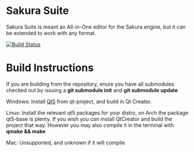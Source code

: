 Sakura Suite
===============
Sakura Suite is meant an All-in-One editor for the Sakura engine, but it can be extended to work with any format.

[![Build Status](https://travis-ci.org/Antidote/SakuraSuite.png?branch=master)](https://travis-ci.org/Antidote/sakurasuite)

Build Instructions
===============
If you are building from the repository, enure you have all submodules checked out by issuing a **git submodule init** and **git submodule update**

Windows:
  Install [Qt5](http://qt-project.org/downloads) from qt-project, and build in Qt Creator.
  
Linux:
  Install the relevant qt5 packages for your distro, on Arch the package qt5-base is plenty.
  If you wish you can install QtCreator and build the project that way.
  However you may also compile it in the terminal with **qmake && make**

Mac:
  Unsupported, and unknown if it will compile
